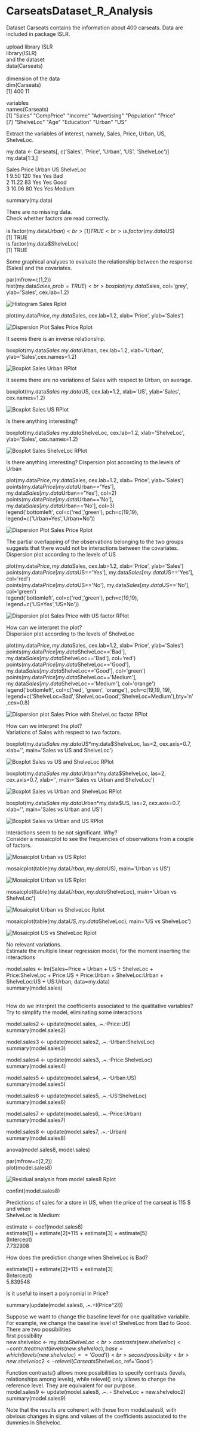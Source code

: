 # CarseatsDataset_R_Analysis
Dataset Carseats contains the information about 400 carseats. Data are included in package ISLR.<br>
<br>
upload library ISLR
<br>
library(ISLR)
<br>
and the dataset<br>
data(Carseats)<br>
<br>
dimension of the data<br>
dim(Carseats)<br>
[1] 400 11 <br> 

variables <br>
names(Carseats) <br>
[1] "Sales" "CompPrice" "Income" "Advertising" "Population" "Price" <br>
[7] "ShelveLoc" "Age" "Education" "Urban" "US" <br>

Extract the variables of interest, namely, Sales, Price, Urban, US, ShelveLoc.<br>

my.data <- Carseats[, c('Sales', 'Price', 'Urban', 'US', 'ShelveLoc')]<br>
my.data[1:3,]<br>

Sales Price Urban US ShelveLoc<br>
1 9.50 120 Yes Yes Bad <br>
2 11.22 83 Yes Yes Good <br>
3 10.06 80 Yes Yes Medium <br>

summary(my.data)<br>

There are no missing data.<br>
Check whether factors are read correctly.<br>
<br>
is.factor(my.data$Urban)<br>
[1] TRUE<br>
is.factor(my.data$US)<br>
[1] TRUE<br>
is.factor(my.data$ShelveLoc)<br>
[1] TRUE<br>

Some graphical analyses to evaluate the relationship between the response (Sales) and the covariates.<br>

par(mfrow=c(1,2))<br>
hist(my.data$Sales, prob=TRUE)<br>
boxplot(my.data$Sales, col='grey', ylab='Sales', cex.lab=1.2)<br>


![Histogram Sales Rplot](https://github.com/adnantheanalyst/CarseatsDataset_R_Analysis/assets/16821246/f5d99f1a-dd8e-46b1-a99c-c465f70645c9)


plot(my.data$Price, my.data$Sales, cex.lab=1.2, xlab='Price', ylab='Sales')<br>

![Dispersion Plot Sales   Price Rplot](https://github.com/adnantheanalyst/CarseatsDataset_R_Analysis/assets/16821246/68de7d6b-8a28-4c9a-ad51-4647d8002933)


It seems there is an inverse relationship.<br>

boxplot(my.data$Sales~my.data$Urban, cex.lab=1.2, xlab='Urban', ylab='Sales',cex.names=1.2)<br>

![Boxplot Sales Urban RPlot](https://github.com/adnantheanalyst/CarseatsDataset_R_Analysis/assets/16821246/758544bb-0a15-4d11-b930-9c2b98aaa993)

It seems there are no variations of Sales with respect to Urban, on average.<br>

boxplot(my.data$Sales~my.data$US, cex.lab=1.2, xlab='US', ylab='Sales', cex.names=1.2)<br>

![Boxplot Sales US RPlot](https://github.com/adnantheanalyst/CarseatsDataset_R_Analysis/assets/16821246/59abdcca-98ee-4012-b216-d7cd8dd8b20a)


Is there anything interesting?<br>

boxplot(my.data$Sales~my.data$ShelveLoc, cex.lab=1.2, xlab='ShelveLoc', ylab='Sales', cex.names=1.2)<br>


![Boxplot Sales ShelveLoc RPlot](https://github.com/adnantheanalyst/CarseatsDataset_R_Analysis/assets/16821246/72cb7de2-b2e9-4a80-9ebf-d0998f8e1a9c)

Is there anything interesting? Dispersion plot according to the levels of Urban<br>

plot(my.data$Price, my.data$Sales, cex.lab=1.2, xlab='Price', ylab='Sales')<br>
points(my.data$Price[my.data$Urban=='Yes'], my.data$Sales[my.data$Urban=='Yes'], col=2)<br>
points(my.data$Price[my.data$Urban=='No'], my.data$Sales[my.data$Urban=='No'], col=3)<br>
legend('bottomleft', col=c('red','green'), pch=c(19,19), legend=c('Urban=Yes','Urban=No'))<br>

![Dispersion Plot Sales   Price Rplot](https://github.com/adnantheanalyst/CarseatsDataset_R_Analysis/assets/16821246/172bf853-6617-4d56-ab96-59da8fccef22)

The partial overlapping of the observations belonging to the two groups suggests that there would not be interactions between the covariates.<br>
Dispersion plot according to the levels of US<br>

plot(my.data$Price, my.data$Sales, cex.lab=1.2, xlab='Price', ylab='Sales')<br>
points(my.data$Price[my.data$US=='Yes'], my.data$Sales[my.data$US=='Yes'], col='red')<br>
points(my.data$Price[my.data$US=='No'], my.data$Sales[my.data$US=='No'], col='green')<br>
legend('bottomleft', col=c('red','green'), pch=c(19,19), legend=c('US=Yes','US=No'))<br>


![Dispersion plot Sales Price with US factor RPlot](https://github.com/adnantheanalyst/CarseatsDataset_R_Analysis/assets/16821246/56d76f9b-44e6-438e-a9f6-b05503c506e6)

How can we interpret the plot?<br>
Dispersion plot according to the levels of ShelveLoc <br>

plot(my.data$Price, my.data$Sales, cex.lab=1.2, xlab='Price', ylab='Sales') <br>
points(my.data$Price[my.data$ShelveLoc=='Bad'], my.data$Sales[my.data$ShelveLoc=='Bad'], col='red')<br>
points(my.data$Price[my.data$ShelveLoc=='Good'], my.data$Sales[my.data$ShelveLoc=='Good'], col='green') <br>
points(my.data$Price[my.data$ShelveLoc=='Medium'], my.data$Sales[my.data$ShelveLoc=='Medium'], col='orange') <br>
legend('bottomleft', col=c('red', 'green', 'orange'), pch=c(19,19, 19), legend=c('ShelveLoc=Bad','ShelveLoc=Good','ShelveLoc=Medium'),bty='n',cex=0.8)<br>

![Dispersion plot Sales Price with ShelveLoc factor RPlot](https://github.com/adnantheanalyst/CarseatsDataset_R_Analysis/assets/16821246/d9159358-5f56-4a93-adef-ef371cfe26e5)

How can we interpret the plot? <br>
Variations of Sales with respect to two factors.<br>

boxplot(my.data$Sales~ my.data$US*my.data$ShelveLoc, las=2, cex.axis=0.7, xlab='', main='Sales vs US and ShelveLoc') <br>


![Boxplot Sales vs US and ShelveLoc RPlot](https://github.com/adnantheanalyst/CarseatsDataset_R_Analysis/assets/16821246/cfdd78cb-a3f8-4763-8b05-8d94d1cc1bfe)

boxplot(my.data$Sales~ my.data$Urban*my.data$ShelveLoc, las=2, cex.axis=0.7, xlab='', main='Sales vs Urban and ShelveLoc') <br>


![Boxplot Sales vs Urban and ShelveLoc RPlot](https://github.com/adnantheanalyst/CarseatsDataset_R_Analysis/assets/16821246/176506bc-adcd-43d9-9129-8cdb7bba455a)

boxplot(my.data$Sales~ my.data$Urban*my.data$US, las=2, cex.axis=0.7, xlab='', main='Sales vs Urban and US') <br>

![Boxplot Sales vs Urban and US RPlot](https://github.com/adnantheanalyst/CarseatsDataset_R_Analysis/assets/16821246/7fbf8e82-fe4c-479b-85c0-da7bbf5c5996)

Interactions seem to be not significant. Why? <br>
Consider a mosaicplot to see the frequencies of observations from a couple of factors.<br>

![Mosaicplot Urban vs US Rplot](https://github.com/adnantheanalyst/CarseatsDataset_R_Analysis/assets/16821246/b3879a32-3957-4245-a925-112c154e81d6)
<br>

mosaicplot(table(my.data$Urban, my.data$US), main='Urban vs US') <br>

![Mosaicplot Urban vs US Rplot](https://github.com/adnantheanalyst/CarseatsDataset_R_Analysis/assets/16821246/41df7905-265d-4cc0-a741-6d9ffff44be4)


mosaicplot(table(my.data$Urban, my.data$ShelveLoc), main='Urban vs ShelveLoc') <br>

![Mosaicplot Urban vs ShelveLoc Rplot](https://github.com/adnantheanalyst/CarseatsDataset_R_Analysis/assets/16821246/17e2e3bb-aa91-4823-87e4-54d9b241849a)



mosaicplot(table(my.data$US, my.data$ShelveLoc), main='US vs ShelveLoc') <br>

![Mosaicplot US vs ShelveLoc Rplot](https://github.com/adnantheanalyst/CarseatsDataset_R_Analysis/assets/16821246/adea3320-026e-4b30-bcd6-011a9410d0e4)


No relevant variations. <br>
Estimate the multiple linear regression model, for the moment inserting the interactions <br>

model.sales <- lm(Sales~Price + Urban + US + ShelveLoc + Price:ShelveLoc + Price:US + Price:Urban + ShelveLoc:Urban + ShelveLoc:US + US:Urban, data=my.data)<br>
summary(model.sales)<br>
<br>


How do we interpret the coefficients associated to the qualitative variables? <br>
Try to simplify the model, eliminating some interactions <br>

model.sales2 <- update(model.sales, .~.-Price:US) <br>
summary(model.sales2) <br>

model.sales3 <- update(model.sales2, .~.-Urban:ShelveLoc) <br>
summary(model.sales3) <br>

model.sales4 <- update(model.sales3, .~.-Price:ShelveLoc) <br>
summary(model.sales4) <br>

model.sales5 <- update(model.sales4, .~.-Urban:US) <br>
summary(model.sales5) <br>

model.sales6 <- update(model.sales5, .~.-US:ShelveLoc) <br>
summary(model.sales6) <br>

model.sales7 <- update(model.sales6, .~.-Price:Urban) <br>
summary(model.sales7) <br>

model.sales8 <- update(model.sales7, .~.-Urban) <br>
summary(model.sales8) <br>

anova(model.sales8, model.sales) <br>

par(mfrow=c(2,2)) <br>
plot(model.sales8) <br>

![Residual analysis from model sales8 Rplot](https://github.com/adnantheanalyst/CarseatsDataset_R_Analysis/assets/16821246/fe341c07-edb5-43df-8411-bb71d6fa2b2e)

confint(model.sales8) <br>



Predictions of sales for a store in US, when the price of the carseat is 115 $ and when <br>
ShelveLoc is Medium: <br>

estimate <- coef(model.sales8) <br>
estimate[1] + estimate[2]*115 + estimate[3] + estimate[5] <br>
(Intercept) <br>
7.732908 <br>

How does the prediction change when ShelveLoc is Bad? <br>

estimate[1] + estimate[2]*115 + estimate[3] <br>
(Intercept) <br>
5.839548 <br>

Is it useful to insert a polynomial in Price? <br>

summary(update(model.sales8, .~.+I(Price^2))) <br>

Suppose we want to change the baseline level for one qualitative variabile. For example, we change the baseline level of ShelveLoc from Bad to Good. There are two possibilities
<br>
first possibility <br>
new.shelveloc <- my.data$ShelveLoc <br>
contrasts(new.shelveloc) <- contr.treatment(levels(new.shelveloc), base=which(levels(new.shelveloc) == 'Good')) <br>
second possibility <br>
new.shelveloc2 <- relevel(Carseats$ShelveLoc, ref='Good') <br>

Function contrasts() allows more possibilities to specify contrasts (levels, relationships among levels), while relevel() only allows to change the reference level. They are equivalent for our purpose.
<br>
model.sales9 <- update(model.sales8, .~. - ShelveLoc + new.shelveloc2) <br>
summary(model.sales9) <br>

Note that the results are coherent with those from model.sales8, with obvious changes in signs and values of the coefficients associated to the dummies in Shelveloc.<br>

